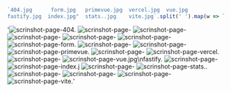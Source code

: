 ```js
`404.jpg      form.jpg   primevue.jpg  vercel.jpg  vue.jpg
fastify.jpg  index.jpg"  stats..jpg    vite.jpg`.split(' ').map(w => `![scrinshot-page-${w.trim().slice(0, w.length - 3)}]("https://github.com/vadym4che/fastify-primevue-project/blob/main/docs/${w.trim()}")`).join('  ')
```

'![scrinshot-page-404.]("https://github.com/vadym4che/fastify-primevue-project/blob/main/docs/404.jpg")  ![scrinshot-page-]("https://github.com/vadym4che/fastify-primevue-project/blob/main/docs/")  ![scrinshot-page-]("https://github.com/vadym4che/fastify-primevue-project/blob/main/docs/")  ![scrinshot-page-]("https://github.com/vadym4che/fastify-primevue-project/blob/main/docs/")  ![scrinshot-page-]("https://github.com/vadym4che/fastify-primevue-project/blob/main/docs/")  ![scrinshot-page-]("https://github.com/vadym4che/fastify-primevue-project/blob/main/docs/")  ![scrinshot-page-form.]("https://github.com/vadym4che/fastify-primevue-project/blob/main/docs/form.jpg")  ![scrinshot-page-]("https://github.com/vadym4che/fastify-primevue-project/blob/main/docs/")  ![scrinshot-page-]("https://github.com/vadym4che/fastify-primevue-project/blob/main/docs/")  ![scrinshot-page-primevue.]("https://github.com/vadym4che/fastify-primevue-project/blob/main/docs/primevue.jpg")  ![scrinshot-page-]("https://github.com/vadym4che/fastify-primevue-project/blob/main/docs/")  ![scrinshot-page-vercel.]("https://github.com/vadym4che/fastify-primevue-project/blob/main/docs/vercel.jpg")  ![scrinshot-page-]("https://github.com/vadym4che/fastify-primevue-project/blob/main/docs/")  ![scrinshot-page-vue.jpg\nfastify.]("https://github.com/vadym4che/fastify-primevue-project/blob/main/docs/vue.jpg\nfastify.jpg")  ![scrinshot-page-]("https://github.com/vadym4che/fastify-primevue-project/blob/main/docs/")  ![scrinshot-page-index.j]("https://github.com/vadym4che/fastify-primevue-project/blob/main/docs/index.jpg"")  ![scrinshot-page-]("https://github.com/vadym4che/fastify-primevue-project/blob/main/docs/")  ![scrinshot-page-stats..]("https://github.com/vadym4che/fastify-primevue-project/blob/main/docs/stats..jpg")  ![scrinshot-page-]("https://github.com/vadym4che/fastify-primevue-project/blob/main/docs/")  ![scrinshot-page-]("https://github.com/vadym4che/fastify-primevue-project/blob/main/docs/")  ![scrinshot-page-]("https://github.com/vadym4che/fastify-primevue-project/blob/main/docs/")  ![scrinshot-page-vite.]("https://github.com/vadym4che/fastify-primevue-project/blob/main/docs/vite.jpg")'